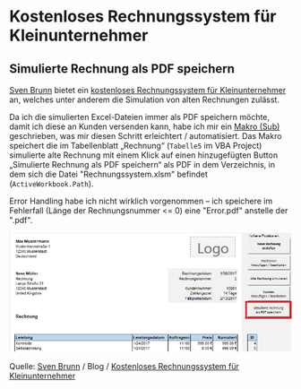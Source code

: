 # Kostenloses Rechnungssystem für Kleinunternehmer

## Simulierte Rechnung als PDF speichern

[Sven Brunn](https://sven-brunn.de) bietet ein [kostenloses Rechnungssystem für Kleinunternehmer](https://sven-brunn.de/kostenloses-rechnungssystem-fuer-kleinunternehmer) an, welches unter anderem die Simulation von alten Rechnungen zulässt.

Da ich die simulierten Excel-Dateien immer als PDF speichern möchte, damit ich diese an Kunden versenden kann, habe ich mir ein [Makro (Sub)](./PrintRechnungAsPDF.vb) geschrieben, was mir diesen Schritt erleichtert / automatisiert. Das Makro speichert die im Tabellenblatt „Rechnung“ (`Tabelle5` im VBA Project) simulierte alte Rechnung mit einem Klick auf einen hinzugefügten Button „Simulierte Rechnung als PDF speichern“ als PDF in dem Verzeichnis, in dem sich die Datei "Rechnungssystem.xlsm" befindet (`ActiveWorkbook.Path`). 

Error Handling habe ich nicht wirklich vorgenommen – ich speichere im Fehlerfall (Länge der Rechnungsnummer <= 0) eine "Error.pdf" anstelle der "<Rechnungsnummer>.pdf". 

![Button Simulierte Rechnung als PDF speichern](btn_PrintRechnungAsPDF.png "Button Simulierte Rechnung als PDF speichern")

Quelle:
[Sven Brunn](https://sven-brunn.de) / Blog / [Kostenloses Rechnungssystem für Kleinunternehmer](https://sven-brunn.de/kostenloses-rechnungssystem-fuer-kleinunternehmer)
